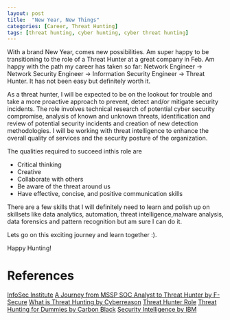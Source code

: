 ```yaml
---
layout: post
title:  "New Year, New Things"
categories: [Career, Threat Hunting]
tags: [threat hunting, cyber hunting, cyber threat hunting]
---
```


With a brand New Year, comes new possibilities. Am super happy to be transitioning to the role of a Threat Hunter at a great company in Feb. Am happy with the path my career has taken so far: Network Engineer -> Network Security Engineer -> Information Security Engineer -> Threat Hunter. It has not been easy but definitely worth it. 

As a threat hunter, I will be expected to be on the lookout for trouble and take a more proactive approach to prevent, detect and/or mitigate security incidents. The role involves technical research of potential cyber security compromise, analysis of known and unknown threats, identification and review of potential security incidents and creation of new detection methodologies. I will be working with threat intelligence to enhance the overall quality of services and the security posture of the organization. 

The qualities required to succeed inthis role are 
* Critical thinking 
* Creative
* Collaborate with others 
* Be aware of the threat around us 
* Have effective, concise, and positive communication skills

There are a few skills that I will definitely need to learn and polish up on skillsets like data analytics, automation, threat intelligence,malware analysis, data forensics and pattern recognition but am sure I can do it. 

Lets go on this exciting journey and learn together :). 

Happy Hunting!

# References 

[InfoSec Institute](https://resources.infosecinstitute.com/category/enterprise/threat-hunting/threat-hunting-careers/#gref)
[A Journey from MSSP SOC Analyst to Threat Hunter by F-Secure](https://blog.f-secure.com/a-journey-from-mssp-soc-analyst-to-countercept-threat-hunter/)
[What is Threat Hunting by Cyberreason](https://www.cybereason.com/blog/blog-the-eight-steps-to-threat-hunting)
[Threat Hunter Role](https://www.helpnetsecurity.com/2019/12/18/threat-hunter-role/)
[Threat Hunting for Dummies by Carbon Black](https://secure.carbonblack.com/ebook-threat-hunting-for-dummies?utm_source=google&sfdc_campaign_id=7010h000001R14N&utm_medium=cpc&utm_campaign=fy19-glb-q2-paid-search&utm_term=none&utm_content=none&utm_source=google&utm_medium=cpc&utm_campaign=&campaignID=&utm_group=&keyword=%2Bthreat%20%2Bhunting&network=g&mkwid=s_dc&pcrid=347334273972&pkw=%2Bthreat%20%2Bhunting&pmt=b&utm_term=%2Bthreat%20%2Bhunting&utm_content=s|pcrid|347334273972|pmt|b|pkw|%2Bthreat%20%2Bhunting|pdv|c|&gclid=EAIaIQobChMIs6DF7Mb45gIV0dDeCh2YBA6XEAMYASAAEgKjvPD_BwE)
[Security Intelligence by IBM](https://securityintelligence.com/a-beginners-guide-to-threat-hunting/)
